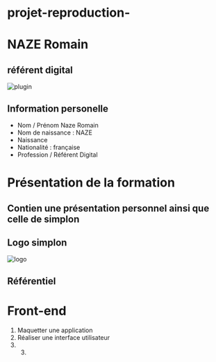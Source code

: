 # projet-reproduction-

# NAZE Romain
## référent digital


![plugin](https://user-images.githubusercontent.com/118919895/221115577-99c96e54-86ce-4783-9656-50768094c5ed.png)

## Information personelle 
* Nom / Prénom Naze Romain
* Nom de naissance : NAZE
* Naissance
* Nationalité : française
* Profession / Référent Digital

# Présentation de la formation

## Contien une présentation personnel ainsi que celle de simplon
## Logo simplon
![logo](https://user-images.githubusercontent.com/118919895/221119993-6ba8226c-3261-4b03-b935-04ffc7392e71.png)

## Référentiel
# Front-end
1. Maquetter une application
2. Réaliser une interface utilisateur 
3. 3.
